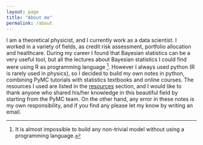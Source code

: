 ```yaml
---
layout: page
title: "About me"
permalink: /about
---
```

I am a theoretical physicist, and I currently work as a data scientist. I worked in a variety of fields, as credit risk assessment, portfolio allocation and healthcare.
During my career I found that Bayesian statistics can be a very useful tool, but all the lectures about Bayesian statistics I could find were using R as programming language [^1].
However I always used python (R is rarely used in physics), so I decided to build my own notes in python, combining PyMC tutorials with statistics textbooks and online courses.
The resources I used are listed in the [resources](/link) section, and I would like to thank anyone who shared his/her knowledge in this beautiful field by starting from the PyMC
team. On the other hand, any error in these notes is my own responsibility, and if you find any please let my know by writing an email.


[^1]: It is almost impossible to build any non-trivial model without using a programming language.
